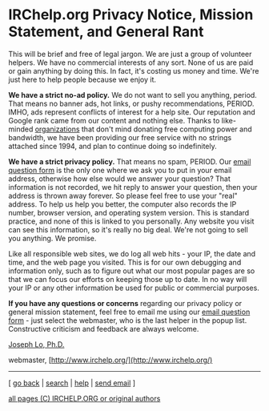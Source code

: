 # IRChelp.org Privacy Notice, Mission Statement, and General Rant

This will be brief and free of legal jargon. We are just a group of volunteer
helpers. We have no commercial interests of any sort. None of us are paid or
gain anything by doing this. In fact, it's costing us money and time. We're
just here to help people because we enjoy it.

**We have a strict no-ad policy.** We do not want to sell you anything, period. That means no banner ads, hot links, or pushy recommendations, PERIOD. IMHO, ads represent conflicts of interest for a help site. Our reputation and Google rank came from our content and nothing else. Thanks to like-minded [organizations](../credit.html#who) that don't mind donating free computing power and bandwidth, we have been providing our free service with no strings attached since 1994, and plan to continue doing so indefinitely. 

**We have a strict privacy policy.** That means no spam, PERIOD. Our [email question form](../mail.cgi) is the only one where we ask you to put in your email address, otherwise how else would we answer your question? That information is not recorded, we hit reply to answer your question, then your address is thrown away forever. So please feel free to use your "real" address. To help us help you better, the computer also records the IP number, browser version, and operating system version. This is standard practice, and none of this is linked to you personally. Any website you visit can see this information, so it's really no big deal. We're not going to sell you anything. We promise. 

Like all responsible web sites, we do log all web hits - your IP, the date and
time, and the web page you visited. This is for our own debugging and
information only, such as to figure out what our most popular pages are so
that we can focus our efforts on keeping those up to date. In no way will your
IP or any other information be used for public or commercial purposes.

**If you have any questions or concerns** regarding our privacy policy or general mission statement, feel free to email me using our [email question form](../mail.cgi) - just select the webmaster, who is the last helper in the popup list. Constructive criticism and feedback are always welcome. 

[Joseph Lo, Ph.D.](http://deckard.duhs.duke.edu/~jyl/)

webmaster, [http://www.irchelp.org/](http://www.irchelp.org/)

* * *



[ [go back](/irchelp/) | [search](/irchelp/search_engine.cgi) |
[help](/irchelp/help.html) | [send email](/irchelp/mail.cgi) ]

[all pages (C) IRCHELP.ORG or original authors](/irchelp/credit.html)

